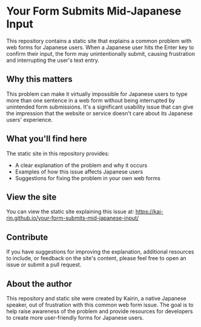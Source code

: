 # Your Form Submits Mid-Japanese Input

This repository contains a static site that explains a common problem with web forms for Japanese users. When a Japanese user hits the Enter key to confirm their input, the form may unintentionally submit, causing frustration and interrupting the user's text entry.

## Why this matters

This problem can make it virtually impossible for Japanese users to type more than one sentence in a web form without being interrupted by unintended form submissions. It's a significant usability issue that can give the impression that the website or service doesn't care about its Japanese users' experience.

## What you'll find here

The static site in this repository provides:

- A clear explanation of the problem and why it occurs
- Examples of how this issue affects Japanese users
- Suggestions for fixing the problem in your own web forms

## View the site

You can view the static site explaining this issue at:
https://kai-rin.github.io/your-form-submits-mid-japanese-input/

## Contribute

If you have suggestions for improving the explanation, additional resources to include, or feedback on the site's content, please feel free to open an issue or submit a pull request.

## About the author

This repository and static site were created by Kairin, a native Japanese speaker, out of frustration with this common web form issue. The goal is to help raise awareness of the problem and provide resources for developers to create more user-friendly forms for Japanese users.
